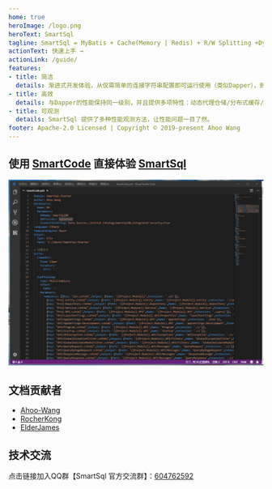 ```yaml
---
home: true
heroImage: /logo.png
heroText: SmartSql
tagline: SmartSql = MyBatis + Cache(Memory | Redis) + R/W Splitting +Dynamic Repository + Diagnostics ......
actionText: 快速上手 →
actionLink: /guide/
features:
- title: 简洁
  details: 渐进式开发体验，从仅需简单的连接字符串配置即可运行使用（类似Dapper），到XML配置来解耦SQL,再到体验各种高级玩法。
- title: 高效
  details: 与Dapper的性能保持同一级别，并且提供多项特性：动态代理仓储/分布式缓存/类型处理器/自动生成 CUD 代码/分布式Id生成器/性能诊断/AOP 级别的事物/缓存（内存，分布式缓存）/读写分离/代码生成器/高性能的批量插入 等...
- title: 可观测
  details: SmartSql 提供了多种性能观测方法，让性能问题一目了然。
footer: Apache-2.0 Licensed | Copyright © 2019-present Ahoo Wang
---
```


## 使用 [SmartCode](https://github.com/dotnetcore/SmartCode) 直接体验 [SmartSql](https://github.com/Smart-Kit/SmartSql)

![SmartCode](./imgs/SmartCode-Db-1.gif)

## 文档贡献者

- [Ahoo-Wang](https://github.com/Ahoo-Wang)
- [RocherKong](https://github.com/RocherKong)
- [ElderJames](https://github.com/ElderJames)

## 技术交流

点击链接加入QQ群【SmartSql 官方交流群】：[604762592](https://jq.qq.com/?_wv=1027&k=5Sy8Ahw)